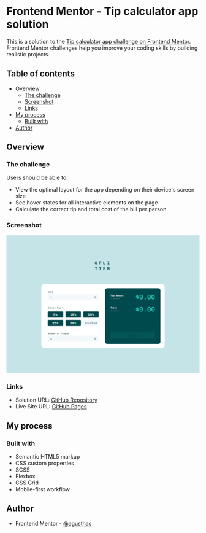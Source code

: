 # Frontend Mentor - Tip calculator app solution

This is a solution to the [Tip calculator app challenge on Frontend Mentor](https://www.frontendmentor.io/challenges/tip-calculator-app-ugJNGbJUX). Frontend Mentor challenges help you improve your coding skills by building realistic projects.

## Table of contents

- [Overview](#overview)
  - [The challenge](#the-challenge)
  - [Screenshot](#screenshot)
  - [Links](#links)
- [My process](#my-process)
  - [Built with](#built-with)
- [Author](#author)

## Overview

### The challenge

Users should be able to:

- View the optimal layout for the app depending on their device's screen size
- See hover states for all interactive elements on the page
- Calculate the correct tip and total cost of the bill per person

### Screenshot

![](./screenshot.png)

### Links

- Solution URL: [GitHub Repository](https://github.com/agusthas/FEM_tip-calculator-app-main)
- Live Site URL: [GitHub Pages](https://agusthas.github.io/FEM_tip-calculator-app-main/)

## My process

### Built with

- Semantic HTML5 markup
- CSS custom properties
- SCSS
- Flexbox
- CSS Grid
- Mobile-first workflow

## Author

- Frontend Mentor - [@agusthas](https://www.frontendmentor.io/profile/agusthas)
